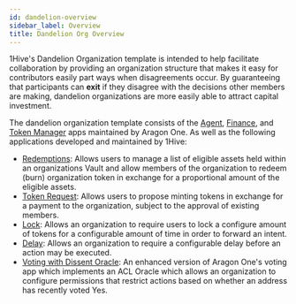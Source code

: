 ```yaml
---
id: dandelion-overview
sidebar_label: Overview
title: Dandelion Org Overview
---
```


1Hive's Dandelion Organization template is intended to help facilitate collaboration by providing an organization structure that makes it easy for contributors easily part ways when disagreements occur. By guaranteeing that participants can **exit** if they disagree with the decisions other members are making, dandelion organizations are more easily able to attract capital investment.

The dandelion organization template consists of the [Agent](https://github.com/aragon/aragon-apps/tree/master/apps/agent), [Finance](https://github.com/aragon/aragon-apps/tree/master/apps/finance), and [Token Manager](https://github.com/aragon/aragon-apps/tree/master/apps/token-manager) apps maintained by Aragon One. As well as the following applications developed and maintained by 1Hive:

* [Redemptions](projects/dandelion-orgs/redemptions-app): Allows users to manage a list of eligible assets held within an organizations Vault and allow members of the organization to redeem (burn) organization token in exchange for a proportional amount of the eligible assets.
* [Token Request](projects/dandelion-orgs/token-request-app): Allows users to propose minting tokens in exchange for a payment to the organization, subject to the approval of existing members.
* [Lock](projects/dandelion-orgs/lock-app): Allows an organization to require users to lock a configure amount of tokens for a configurable amount of time in order to forward an intent.
* [Delay](projects/dandelion-orgs/delay-app): Allows an organization to require a configurable delay before an action may be executed.
* [Voting with Dissent Oracle](projects/dandelion-orgs/voting-dissent-oracle): An enhanced version of Aragon One's voting app which implements an ACL Oracle which allows an organization to configure permissions that restrict actions based on whether an address has recently voted Yes.
